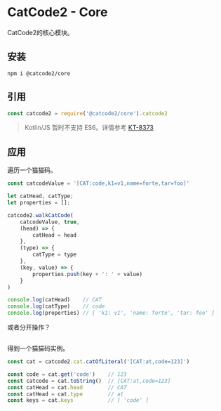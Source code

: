 # CatCode2 - Core

CatCode2的核心模块。


## 安装

```shell
npm i @catcode2/core
```

## 引用

```js
const catcode2 = require('@catcode2/core').catcode2
```

> Kotlin/JS 暂时不支持 ES6。详情参考 [KT-8373](https://youtrack.jetbrains.com/issue/KT-8373)


## 应用

遍历一个猫猫码。

```js
const catcodeValue = '[CAT:code,k1=v1,name=forte,tar=foo]'

let catHead, catType;
let properties = [];

catcode2.walkCatCode(
    catcodeValue, true,
    (head) => {
        catHead = head
    },
    (type) => {
        catType = type
    },
    (key, value) => {
        properties.push(key + ': ' + value)
    }
)

console.log(catHead)    // CAT
console.log(catType)    // code
console.log(properties) // [ 'k1: v1', 'name: forte', 'tar: foo' ]
```

或者分开操作？

```js

```


得到一个猫猫码实例。

```js
const cat = catcode2.cat.catOfLiteral('[CAT:at,code=123]')

const code = cat.get('code')    // 123
const catcode = cat.toString()  // [CAT:at,code=123]
const catHead = cat.head        // CAT
const catHead = cat.type        // at
const keys = cat.keys           // [ 'code' ]
```

